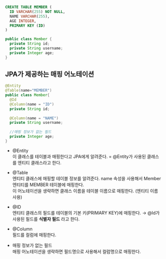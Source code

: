 ~~~sql
CREATE TABLE MEMBER (
  ID VARCHAR(255) NOT NULL,
  NAME VARCHAR(255),
  AGE INTEGER,
  PRIMARY KEY (ID)
)
~~~

~~~java
public class Member {
  private String id;
  private String username;
  private Integer age;
}
~~~

## JPA가 제공하는 매핑 어노테이션

~~~java
@Entity
@Table(name="MEMBER")
public class Member{
  @Id
  @Column(name = "ID")
  private String id;
  
  @Column(name = "NAME")
  private String username;
  
  //매핑 정보가 없는 필드
  private Integer age;
}
~~~

- @Entity
  <br>이 클래스를 테이블과 매핑한다고 JPA에게 알려준다. = @Entity가 사용된 클래스를 엔티티 클래스라고 한다. 
  
- @Table
  <br>엔티티 클래스에 매핑할 테이블 정보를 알려준다. name 속성을 사용해서 Member 엔티티를 MEMBER 테이블에 매핑한다. <br>
  이 어노테이션을 생략하면 클래스 이름을 테이블 이름으로 매핑한다. (엔티티 이름 사용)
  
- @ID
  <br>엔티티 클래스의 필드를 테이블의 기본 키(PRIMARY KEY)에 매핑한다. &rarr; @Id가 사용된 필드를 <strong>식별자 필드</strong> 라고 한다. 
  
- @Column
  <br>필드를 컬럼에 매핑한다. 
  
- 매핑 정보가 없는 필드
  <br>매핑 어노테이션을 생략하면 필드명으로 사용해서 컬럼명으로 매핑한다. 
  
